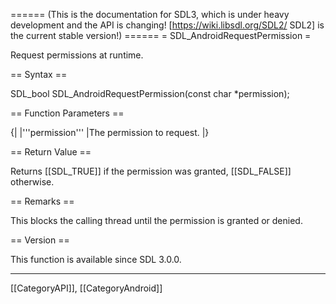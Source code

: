 ====== (This is the documentation for SDL3, which is under heavy development and the API is changing! [https://wiki.libsdl.org/SDL2/ SDL2] is the current stable version!) ======
= SDL_AndroidRequestPermission =

Request permissions at runtime.

== Syntax ==

<syntaxhighlight lang='c'>
SDL_bool SDL_AndroidRequestPermission(const char *permission);
</syntaxhighlight>

== Function Parameters ==

{|
|'''permission'''
|The permission to request.
|}

== Return Value ==

Returns [[SDL_TRUE]] if the permission was granted, [[SDL_FALSE]]
otherwise.

== Remarks ==

This blocks the calling thread until the permission is granted or denied.

== Version ==

This function is available since SDL 3.0.0.

----
[[CategoryAPI]], [[CategoryAndroid]]


